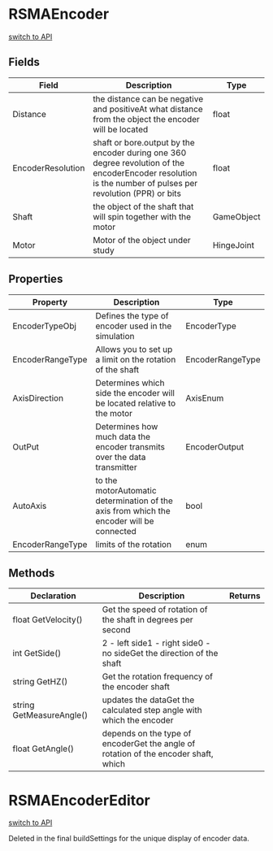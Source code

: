 # RSMAEncoder
[switch to API](../../../Documentation/ScriptingAPI/en/RSMAEncoder.md)



## Fields
| Field | Description | Type |
|--|--|--|
|Distance|the distance can be negative and positiveAt what distance from the object the encoder will be located|float|
|EncoderResolution|shaft or bore.output by the encoder during one 360 degree revolution of the encoderEncoder resolution is the number of pulses per revolution (PPR) or bits|float|
|Shaft|the object of the shaft that will spin together with the motor|GameObject|
|Motor|Motor of the object under study|HingeJoint|
## Properties
| Property | Description | Type |
|--|--|--|
|EncoderTypeObj|Defines the type of encoder used in the simulation|EncoderType|
|EncoderRangeType|Allows you to set up a limit on the rotation of the shaft|EncoderRangeType|
|AxisDirection|Determines which side the encoder will be located relative to the motor|AxisEnum|
|OutPut|Determines how much data the encoder transmits over the data transmitter|EncoderOutput|
|AutoAxis|to the motorAutomatic determination of the axis from which the encoder will be connected|bool|
|EncoderRangeType|limits of the rotation|enum|
## Methods
| Declaration | Description | Returns |
|--|--|--|
|float GetVelocity()|Get the speed of rotation of the shaft in degrees per second||
|int GetSide()|2 - left side1 - right side0 - no sideGet the direction of the shaft||
|string GetHZ()|Get the rotation frequency of the encoder shaft||
|string GetMeasureAngle()|updates the dataGet the calculated step angle with which the encoder||
|float GetAngle()|depends on the type of encoderGet the angle of rotation of the encoder shaft, which||
# RSMAEncoderEditor
[switch to API](../../../Documentation/ScriptingAPI/en/RSMAEncoder.md)

Deleted in the final buildSettings for the unique display of encoder data.

